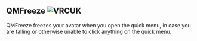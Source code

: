 ## QMFreeze ![VRCUK](https://img.shields.io/badge/VRChatUtilityKit-required-orange?style=flat-square)

QMFreeze freezes your avatar when you open the quick menu, in case you are falling or otherwise unable to click anything
on the quick menu.